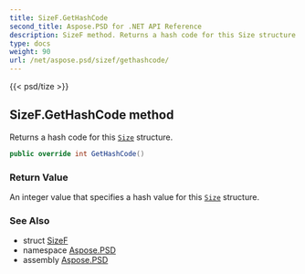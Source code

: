 ```yaml
---
title: SizeF.GetHashCode
second_title: Aspose.PSD for .NET API Reference
description: SizeF method. Returns a hash code for this Size structure
type: docs
weight: 90
url: /net/aspose.psd/sizef/gethashcode/
---
```

{{< psd/tize >}}
## SizeF.GetHashCode method

Returns a hash code for this [`Size`](../../size/) structure.

```csharp
public override int GetHashCode()
```

### Return Value

An integer value that specifies a hash value for this [`Size`](../../size/) structure.

### See Also

* struct [SizeF](../)
* namespace [Aspose.PSD](../../sizef/)
* assembly [Aspose.PSD](../../../)


